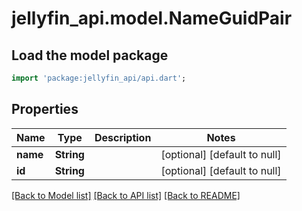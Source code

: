 # jellyfin_api.model.NameGuidPair

## Load the model package
```dart
import 'package:jellyfin_api/api.dart';
```

## Properties
Name | Type | Description | Notes
------------ | ------------- | ------------- | -------------
**name** | **String** |  | [optional] [default to null]
**id** | **String** |  | [optional] [default to null]

[[Back to Model list]](../README.md#documentation-for-models) [[Back to API list]](../README.md#documentation-for-api-endpoints) [[Back to README]](../README.md)


